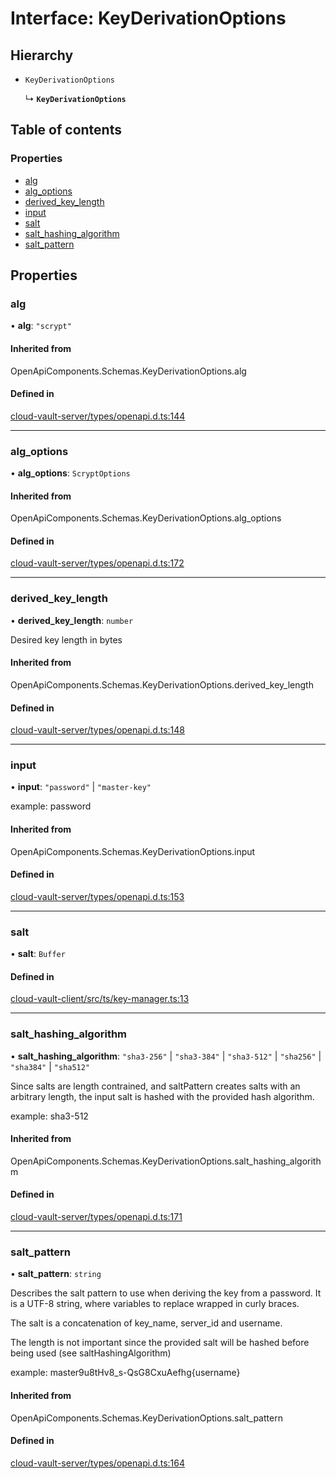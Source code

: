 # Interface: KeyDerivationOptions

## Hierarchy

- `KeyDerivationOptions`

  ↳ **`KeyDerivationOptions`**

## Table of contents

### Properties

- [alg](KeyDerivationOptions.md#alg)
- [alg\_options](KeyDerivationOptions.md#alg_options)
- [derived\_key\_length](KeyDerivationOptions.md#derived_key_length)
- [input](KeyDerivationOptions.md#input)
- [salt](KeyDerivationOptions.md#salt)
- [salt\_hashing\_algorithm](KeyDerivationOptions.md#salt_hashing_algorithm)
- [salt\_pattern](KeyDerivationOptions.md#salt_pattern)

## Properties

### alg

• **alg**: ``"scrypt"``

#### Inherited from

OpenApiComponents.Schemas.KeyDerivationOptions.alg

#### Defined in

[cloud-vault-server/types/openapi.d.ts:144](https://gitlab.com/i3-market/code/wp3/t3.2/i3m-wallet-monorepo/-/blob/c168470/packages/cloud-vault-server/types/openapi.d.ts#L144)

___

### alg\_options

• **alg\_options**: `ScryptOptions`

#### Inherited from

OpenApiComponents.Schemas.KeyDerivationOptions.alg\_options

#### Defined in

[cloud-vault-server/types/openapi.d.ts:172](https://gitlab.com/i3-market/code/wp3/t3.2/i3m-wallet-monorepo/-/blob/c168470/packages/cloud-vault-server/types/openapi.d.ts#L172)

___

### derived\_key\_length

• **derived\_key\_length**: `number`

Desired key length in bytes

#### Inherited from

OpenApiComponents.Schemas.KeyDerivationOptions.derived\_key\_length

#### Defined in

[cloud-vault-server/types/openapi.d.ts:148](https://gitlab.com/i3-market/code/wp3/t3.2/i3m-wallet-monorepo/-/blob/c168470/packages/cloud-vault-server/types/openapi.d.ts#L148)

___

### input

• **input**: ``"password"`` \| ``"master-key"``

example:
password

#### Inherited from

OpenApiComponents.Schemas.KeyDerivationOptions.input

#### Defined in

[cloud-vault-server/types/openapi.d.ts:153](https://gitlab.com/i3-market/code/wp3/t3.2/i3m-wallet-monorepo/-/blob/c168470/packages/cloud-vault-server/types/openapi.d.ts#L153)

___

### salt

• **salt**: `Buffer`

#### Defined in

[cloud-vault-client/src/ts/key-manager.ts:13](https://gitlab.com/i3-market/code/wp3/t3.2/i3m-wallet-monorepo/-/blob/c168470/packages/cloud-vault-client/src/ts/key-manager.ts#L13)

___

### salt\_hashing\_algorithm

• **salt\_hashing\_algorithm**: ``"sha3-256"`` \| ``"sha3-384"`` \| ``"sha3-512"`` \| ``"sha256"`` \| ``"sha384"`` \| ``"sha512"``

Since salts are length contrained, and saltPattern creates salts with an arbitrary length, the input salt is hashed with the provided hash algorithm.

example:
sha3-512

#### Inherited from

OpenApiComponents.Schemas.KeyDerivationOptions.salt\_hashing\_algorithm

#### Defined in

[cloud-vault-server/types/openapi.d.ts:171](https://gitlab.com/i3-market/code/wp3/t3.2/i3m-wallet-monorepo/-/blob/c168470/packages/cloud-vault-server/types/openapi.d.ts#L171)

___

### salt\_pattern

• **salt\_pattern**: `string`

Describes the salt pattern to use when deriving the key from a password. It is a UTF-8 string, where variables to replace wrapped in curly braces.

The salt is a concatenation of key_name, server_id and username.

The length is not important since the provided salt will be hashed before being used (see saltHashingAlgorithm)

example:
master9u8tHv8_s-QsG8CxuAefhg{username}

#### Inherited from

OpenApiComponents.Schemas.KeyDerivationOptions.salt\_pattern

#### Defined in

[cloud-vault-server/types/openapi.d.ts:164](https://gitlab.com/i3-market/code/wp3/t3.2/i3m-wallet-monorepo/-/blob/c168470/packages/cloud-vault-server/types/openapi.d.ts#L164)
